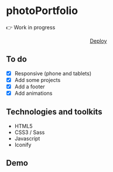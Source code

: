 # photoPortfolio
👉 Work in progress
<div align="center"><a href="https://corentine4.github.io/portfolio/">Deploy</a></div>  

## To do
- [x] Responsive (phone and tablets)
- [x] Add some projects
- [x] Add a footer
- [x] Add animations

## Technologies and toolkits

- HTML5
- CSS3 / Sass
- Javascript
- Iconify

## Demo  
